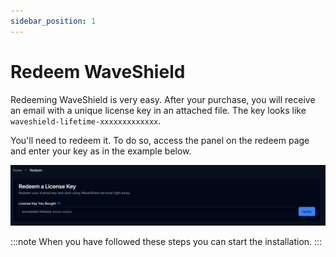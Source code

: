 ```yaml
---
sidebar_position: 1
---
```


# Redeem WaveShield

Redeeming WaveShield is very easy. After your purchase, you will receive an email with a unique license key in an attached file. The key looks like `waveshield-lifetime-xxxxxxxxxxxxx`.

You'll need to redeem it. To do so, access the panel on the redeem page and enter your key as in the example below.

![Redeem](img/redeem.png)

:::note
When you have followed these steps you can start the installation.
:::
